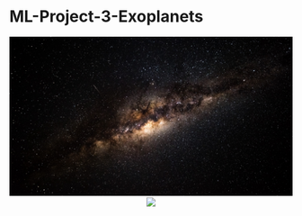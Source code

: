 # ML-Project-3-Exoplanets

<p align="center">
  <img src="Pictures/milky_way_starry_sky_galaxy_119519_1920x1080.jpg">
  <img src="https://github.com/HongPhuMagic/ML-Project-3-Exoplanets/tree/master/Pictures/milky_way_starry_sky_galaxy_119519_1920x1080.jpg">
</p>

<p align="center">